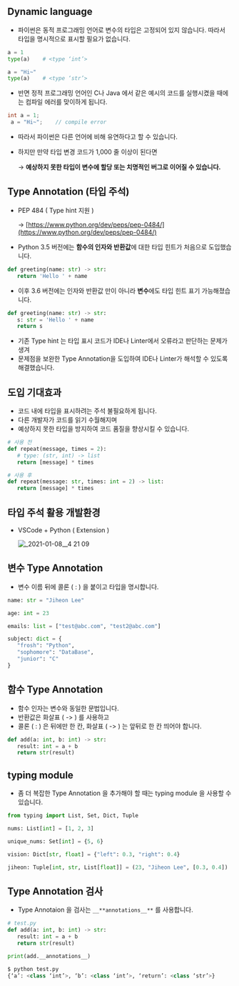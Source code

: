 ## Dynamic language

- 파이썬은 동적 프로그래밍 언어로 변수의 타입은 고정되어 있지 않습니다. 따라서 타입을 명시적으로 표시할 필요가 없습니다.

```python
a = 1
type(a)    # <type ‘int’>

a = "Hi~"
type(a)    # <type ‘str’>
```

- 반면 정적 프로그래밍 언어인 C나 Java 에서 같은 예시의 코드를 실행시켰을 때에는 컴파일 에러를 맞이하게 됩니다.

```c
int a = 1;
 a = "Hi~";    // compile error
```

- 따라서 파이썬은 다른 언어에 비해 유연하다고 할 수 있습니다.
- 하지만 만약 타입 변경 코드가 1,000 줄 이상이 된다면

    → **예상하지 못한 타입이 변수에 할당 또는 치명적인 버그로 이어질 수 있습니다.**

## Type Annotation (타입 주석)

- PEP 484 ( Type hint 지원 )

    → [https://www.python.org/dev/peps/pep-0484/](https://www.python.org/dev/peps/pep-0484/)

- Python 3.5 버전에는 **함수의 인자와 반환값**에 대한 타입 힌트가 처음으로 도입했습니다.

```python
def greeting(name: str) -> str:
   return 'Hello ' + name
```

- 이후 3.6 버전에는 인자와 반환값 만이 아니라 **변수**에도 타입 힌트 표기 가능해졌습니다.

```python
def greeting(name: str) -> str:
   s: str = 'Hello ' + name
   return s
```

- 기존 Type hint 는 타입 표시 코드가 IDE나 Linter에서 오류라고 판단하는 문제가 생겨
- 문제점을 보완한 Type Annotation을 도입하여 IDE나 Linter가 해석할 수 있도록 해결했습니다.

## 도입 기대효과

- 코드 내에 타입을 표시하려는 주석 불필요하게 됩니다.
- 다른 개발자가 코드를 읽기 수월해지며
- 예상하지 못한 타입을 방지하여 코드 품질을 향상시킬 수 있습니다.

```python
# 사용 전
def repeat(message, times = 2):
   # type: (str, int) -> list
   return [message] * times

# 사용 후
def repeat(message: str, times: int = 2) -> list:
   return [message] * times
```

## 타입 주석 활용 개발환경

- VSCode + Python ( Extension )

    ![_2021-01-08__4 21 09](https://user-images.githubusercontent.com/48443734/106098473-71eb0a00-617c-11eb-9aeb-d6a0e917fd0a.png)


## 변수 Type Annotation

- 변수 이름 뒤에 콜론 ( : ) 을 붙이고 타입을 명시합니다.

```python
name: str = "Jiheon Lee"

age: int = 23

emails: list = ["test@abc.com", "test2@abc.com"]

subject: dict = {
   "frosh": "Python",
   "sophomore": "DataBase",
   "junior": "C"
}
```

## 함수 Type Annotation

- 함수 인자는 변수와 동일한 문법입니다.
- 반환값은 화살표 ( -> ) 를 사용하고
- 콜론 ( : ) 은 뒤에만 한 칸, 화살표 ( -> ) 는 앞뒤로 한 칸 띄어야 합니다.

```python
def add(a: int, b: int) -> str:
   result: int = a + b
   return str(result)
```

## typing module

- 좀 더 복잡한 Type Annotation 을 추가해야 할 때는 typing module 을 사용할 수 있습니다.

```python
from typing import List, Set, Dict, Tuple

nums: List[int] = [1, 2, 3]

unique_nums: Set[int] = {5, 6}

vision: Dict[str, float] = {"left": 0.3, "right": 0.4}

jiheon: Tuple[int, str, List[float]] = (23, "Jiheon Lee", [0.3, 0.4])
```

## Type Annotation 검사

- Type Annotaion 을 검사는 `__**annotations__**` 를 사용합니다.

```python
# test.py
def add(a: int, b: int) -> str:
   result: int = a + b
   return str(result)

print(add.__annotations__)

$ python test.py
{‘a’: <class ‘int’>, ‘b’: <class ‘int’>, ‘return’: <class ‘str’>}
```